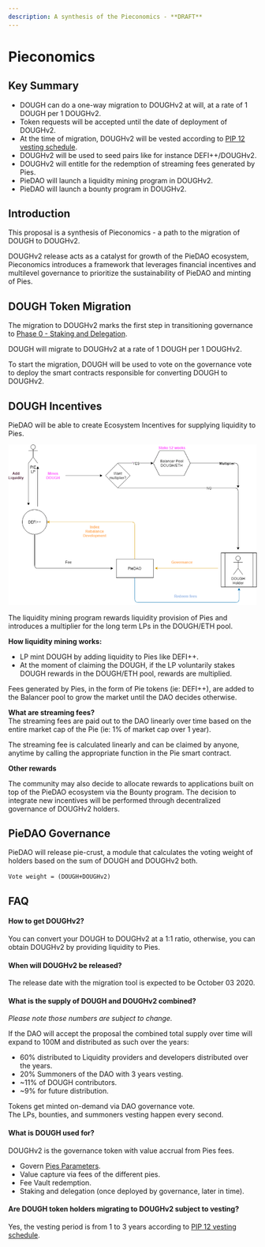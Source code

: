 ```yaml
---
description: A synthesis of the Pieconomics - **DRAFT**
---
```


# Pieconomics

## Key Summary <a id="key-summary"></a>

* DOUGH can do a one-way migration to DOUGHv2 at will, at a rate of 1 DOUGH per 1 DOUGHv2.
* Token requests will be accepted until the date of deployment of DOUGHv2.
* At the time of migration, DOUGHv2 will be vested according to [PIP 12 vesting schedule](pip-12-phase-0-staking-and-delegation.md).
* DOUGHv2 will be used to seed pairs like for instance DEFI++/DOUGHv2.
* DOUGHv2 will entitle for the redemption of streaming fees generated by Pies.
* PieDAO will launch a liquidity mining program in DOUGHv2.
* PieDAO will launch a bounty program in DOUGHv2.

## Introduction <a id="introduction"></a>

This proposal is a synthesis of Pieconomics - a path to the migration of DOUGH to DOUGHv2.

DOUGHv2 release acts as a catalyst for growth of the PieDAO ecosystem, Pieconomics introduces a framework that leverages financial incentives and multilevel governance to prioritize the sustainability of PieDAO and minting of Pies.

## DOUGH Token Migration <a id="aave-token-migration"></a>

The migration to DOUGHv2 marks the first step in transitioning governance to [Phase 0 - Staking and Delegation](pip-12-phase-0-staking-and-delegation.md).

DOUGH will migrate to DOUGHv2 at a rate of 1 DOUGH per 1 DOUGHv2.

To start the migration, DOUGH will be used to vote on the governance vote to deploy the smart contracts responsible for converting DOUGH to DOUGHv2.

## DOUGH Incentives <a id="aave-incentives"></a>

PieDAO will be able to create Ecosystem Incentives for supplying liquidity to Pies.

![](../.gitbook/assets/how-pies-accrue-value-for-dao-holders-v3.0.1.png)

The liquidity mining program rewards liquidity provision of Pies and introduces a multiplier for the long term LPs in the DOUGH/ETH pool.  
  
**How liquidity mining works:**

* LP mint DOUGH by adding liquidity to Pies like DEFI++.
* At the moment of claiming the DOUGH, if the LP voluntarily stakes DOUGH rewards in the DOUGH/ETH pool, rewards are multiplied.

Fees generated by Pies, in the form of Pie tokens \(ie: DEFI++\), are added to the Balancer pool to grow the market until the DAO decides otherwise.  
  
**What are streaming fees?**  
The streaming fees are paid out to the DAO linearly over time based on the entire market cap of the Pie \(ie: 1% of market cap over 1 year\).   
  
The streaming fee is calculated linearly and can be claimed by anyone, anytime by calling the appropriate function in the Pie smart contract.   
  
**Other rewards**

The community may also decide to allocate rewards to applications built on top of the PieDAO ecosystem via the Bounty program. The decision to integrate new incentives will be performed through decentralized governance of DOUGHv2 holders.

## PieDAO Governance

PieDAO will release pie-crust, a module that calculates the voting weight of holders based on the sum of DOUGH and DOUGHv2 both.  
  
`Vote weight = (DOUGH+DOUGHv2)`

## FAQ

#### How to get DOUGHv2? <a id="how-to-get-crv"></a>

You can convert your DOUGH to DOUGHv2 at a 1:1 ratio, otherwise, you can obtain DOUGHv2 by providing liquidity to Pies.

#### When will DOUGHv2 be released?

The release date with the migration tool is expected to be October 03 2020.

#### What is the supply of DOUGH and DOUGHv2 combined?

_Please note those numbers are subject to change._

If the DAO will accept the proposal the combined total supply over time will expand to 100M and distributed as such over the years:

* 60% distributed to Liquidity providers and developers distributed over the years.
* 20% Summoners of the DAO with 3 years vesting.
* ~11% of DOUGH contributors.
* ~9% for future distribution.

Tokens get minted on-demand via DAO governance vote.  
The LPs, bounties, and summoners vesting happen every second.

#### What is DOUGH used for?

DOUGHv2 is the governance token with value accrual from Pies fees.

* Govern [Pies Parameters](https://docs.piedao.org/papers/piedao-the-asset-allocation-dao#parameters-to-govern).
* Value capture via fees of the different pies.
* Fee Vault redemption.
* Staking and delegation \(once deployed by governance, later in time\).

#### Are DOUGH token holders migrating to DOUGHv2 subject to vesting?

Yes, the vesting period is from 1 to 3 years according to  [PIP 12 vesting schedule](pip-12-phase-0-staking-and-delegation.md).

  






